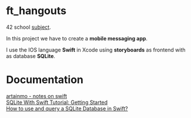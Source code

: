 # ft_hangouts
42 school [subject](https://cdn.intra.42.fr/pdf/pdf/60916/en.subject.pdf).

In this project we have to create a **mobile messaging app**. 

I use the IOS language **Swift** in Xcode using **storyboards** as frontend with as database **SQLite**.

# Documentation
[artainmo - notes on swift](https://github.com/artainmo/WebDevelopment/blob/main/mobile/swift/README.md)<br>
[SQLite With Swift Tutorial: Getting Started](https://www.kodeco.com/6620276-sqlite-with-swift-tutorial-getting-started)<br>
[How to use and query a SQLite Database in Swift?](https://www.youtube.com/watch?v=v_qLPnRBvBA)<br>

